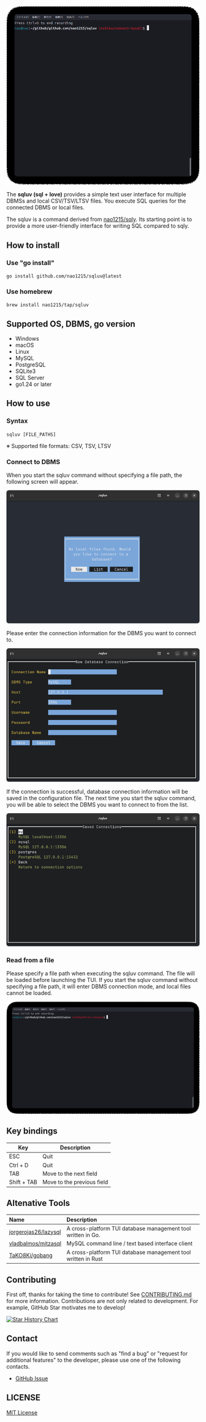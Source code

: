 ![dbms_demo](doc/image/dbms_demo.gif)

The **sqluv (sql + love)** provides a simple text user interface for multiple DBMSs and local CSV/TSV/LTSV files. You execute SQL queries for the connected DBMS or local files.

The sqluv is a command derived from [nao1215/sqly](https://github.com/nao1215/sqly). Its starting point is to provide a more user-friendly interface for writing SQL compared to sqly.

## How to install
### Use "go install"

```shell
go install github.com/nao1215/sqluv@latest
```

### Use homebrew

```shell
brew install nao1215/tap/sqluv
```

## Supported OS, DBMS, go version

- Windows
- macOS
- Linux
- MySQL
- PostgreSQL
- SQLite3
- SQL Server
- go1.24 or later

## How to use

### Syntax

```shell
sqluv [FILE_PATHS]
```

※ Supported file formats: CSV, TSV, LTSV

### Connect to DBMS

When you start the sqluv command without specifying a file path, the following screen will appear. 

![first_screen](doc/image/dbms_first.png)

Please enter the connection information for the DBMS you want to connect to.

![dbms_connection](doc/image/dbms_info.png)

If the connection is successful, database connection information will be saved in the configuration file. The next time you start the sqluv command, you will be able to select the DBMS you want to connect to from the list.

![dbms_list](doc/image/dbms_list.png)


### Read from a file

Please specify a file path when executing the sqluv command. The file will be loaded before launching the TUI.
If you start the sqluv command without specifying a file path, it will enter DBMS connection mode, and local files cannot be loaded.

![sqluv_demo](./doc/image/demo.gif)

## Key bindings

| Key | Description |
| --- | --- |
| ESC | Quit |
| Ctrl + D | Quit |
| TAB | Move to the next field |
| Shift + TAB | Move to the previous field |

## Altenative Tools

|Name | Description |
|:----|:------------|
| [jorgerojas26/lazysql](https://github.com/jorgerojas26/lazysql) |A cross-platform TUI database management tool written in Go.|
| [vladbalmos/mitzasql](https://github.com/vladbalmos/mitzasql) | MySQL command line / text based interface client |
| [TaKO8Ki/gobang](https://github.com/TaKO8Ki/gobang) | A cross-platform TUI database management tool written in Rust |


## Contributing

First off, thanks for taking the time to contribute! See [CONTRIBUTING.md](./CONTRIBUTING.md) for more information. Contributions are not only related to development. For example, GitHub Star motivates me to develop! 


[![Star History Chart](https://api.star-history.com/svg?repos=nao1215/sqluv&type=Date)](https://star-history.com/#nao1215/sqluv&Date)

## Contact
If you would like to send comments such as "find a bug" or "request for additional features" to the developer, please use one of the following contacts.

- [GitHub Issue](https://github.com/nao1215/sqluv/issues)

## LICENSE

[MIT License](./LICENSE)

